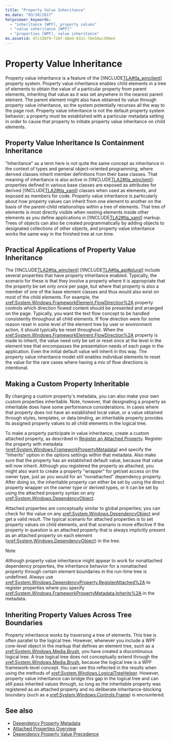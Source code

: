 ```yaml
---
title: "Property Value Inheritance"
ms.date: "03/30/2017"
helpviewer_keywords: 
  - "inheritance [WPF], property values"
  - "value inheritance [WPF]"
  - "properties [WPF], value inheritance"
ms.assetid: d7c338f9-f2bf-48ed-832c-7be58ac390e4
---
```

# Property Value Inheritance
Property value inheritance is a feature of the [!INCLUDE[TLA#tla_winclient](../../../../includes/tlasharptla-winclient-md.md)] property system. Property value inheritance enables child elements in a tree of elements to obtain the value of a particular property from parent elements, inheriting that value as it was set anywhere in the nearest parent element. The parent element might also have obtained its value through property value inheritance, so the system potentially recurses all the way to the page root. Property value inheritance is not the default property system behavior; a property must be established with a particular metadata setting in order to cause that property to initiate property value inheritance on child elements.  

<a name="Property_Value_Inheritance_is_Containment_Inheritance"></a>   
## Property Value Inheritance Is Containment Inheritance  
 "Inheritance" as a term here is not quite the same concept as inheritance in the context of types and general object-oriented programming, where derived classes inherit member definitions from their base classes. That meaning of inheritance is also active in [!INCLUDE[TLA2#tla_winclient](../../../../includes/tla2sharptla-winclient-md.md)]: properties defined in various base classes are exposed as attributes for derived [!INCLUDE[TLA2#tla_xaml](../../../../includes/tla2sharptla-xaml-md.md)] classes when used as elements, and exposed as members for code. Property value inheritance is particularly about how property values can inherit from one element to another on the basis of the parent-child relationships within a tree of elements. That tree of elements is most directly visible when nesting elements inside other elements as you define applications in [!INCLUDE[TLA2#tla_xaml](../../../../includes/tla2sharptla-xaml-md.md)] markup. Trees of objects can also be created programmatically by adding objects to designated collections of other objects, and property value inheritance works the same way in the finished tree at run time.  
  
<a name="Practical_Applications_of_Property_Value_Inheritance"></a>   
## Practical Applications of Property Value Inheritance  
 The [!INCLUDE[TLA2#tla_winclient](../../../../includes/tla2sharptla-winclient-md.md)] [!INCLUDE[TLA#tla_api#plural](../../../../includes/tlasharptla-apisharpplural-md.md)] include several properties that have property inheritance enabled. Typically, the scenario for these is that they involve a property where it is appropriate that the property be set only once per page, but where that property is also a member of one of the base element classes and thus would also exist on most of the child elements. For example, the <xref:System.Windows.FrameworkElement.FlowDirection%2A> property controls which direction flowed content should be presented and arranged on the page. Typically, you want the text flow concept to be handled consistently throughout all child elements. If flow direction were for some reason reset in some level of the element tree by user or environment action, it should typically be reset throughout. When the <xref:System.Windows.FrameworkElement.FlowDirection%2A> property is made to inherit, the value need only be set or reset once at the level in the element tree that encompasses the presentation needs of each page in the application. Even the initial default value will inherit in this way. The property value inheritance model still enables individual elements to reset the value for the rare cases where having a mix of flow directions is intentional.  
  
<a name="Making_a_Custom_Property_Inheritable"></a>   
## Making a Custom Property Inheritable  
 By changing a custom property's metadata, you can also make your own custom properties inheritable. Note, however, that designating a property as inheritable does have some performance considerations. In cases where that property does not have an established local value, or a value obtained through styles, templates, or data binding, an inheritable property provides its assigned property values to all child elements in the logical tree.  
  
 To make a property participate in value inheritance, create a custom attached property, as described in [Register an Attached Property](how-to-register-an-attached-property.md). Register the property with metadata (<xref:System.Windows.FrameworkPropertyMetadata>) and specify the "Inherits" option in the options settings within that metadata. Also make sure that the property has an established default value, because that value will now inherit. Although you registered the property as attached, you might also want to create a property "wrapper" for get/set access on the owner type, just as you would for an "nonattached" dependency property. After doing so, the inheritable property can either be set by using the direct property wrapper on the owner type or derived types, or it can be set by using the attached property syntax on any <xref:System.Windows.DependencyObject>.  
  
 Attached properties are conceptually similar to global properties; you can check for the value on any <xref:System.Windows.DependencyObject> and get a valid result. The typical scenario for attached properties is to set property values on child elements, and that scenario is more effective if the property in question is an attached property that is always implicitly present as an attached property on each element (<xref:System.Windows.DependencyObject>) in the tree.  
  
> [!NOTE]
>  Although property value inheritance might appear to work for nonattached dependency properties, the inheritance behavior for a nonattached property through certain element boundaries in the run-time tree is undefined. Always use <xref:System.Windows.DependencyProperty.RegisterAttached%2A> to register properties where you specify <xref:System.Windows.FrameworkPropertyMetadata.Inherits%2A> in the metadata.  
  
<a name="InheritanceContext"></a>   
## Inheriting Property Values Across Tree Boundaries  
 Property inheritance works by traversing a tree of elements. This tree is often parallel to the logical tree. However, whenever you include a WPF core-level object in the markup that defines an element tree, such as a <xref:System.Windows.Media.Brush>, you have created a discontinuous logical tree. A true logical tree does not conceptually extend through the <xref:System.Windows.Media.Brush>, because the logical tree is a WPF framework-level concept. You can see this reflected in the results when using the methods of <xref:System.Windows.LogicalTreeHelper>. However, property value inheritance can bridge this gap in the logical tree and can still pass inherited values through, so long as the inheritable property was registered as an attached property and no deliberate inheritance-blocking boundary (such as a <xref:System.Windows.Controls.Frame>) is encountered.  
  
## See also
- [Dependency Property Metadata](dependency-property-metadata.md)
- [Attached Properties Overview](attached-properties-overview.md)
- [Dependency Property Value Precedence](dependency-property-value-precedence.md)
